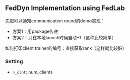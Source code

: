 ## FedDyn Implementation using FedLab

先把可以通知communication round的demo实现：

- 方案1：用package传递
- 方案2：只在本地launch时候自动+1（这种比较简单）



如何打印client trainer的编号：直接获取rank（这样就比较脏）

### Setting

- ``n_clnt``: num_clients

